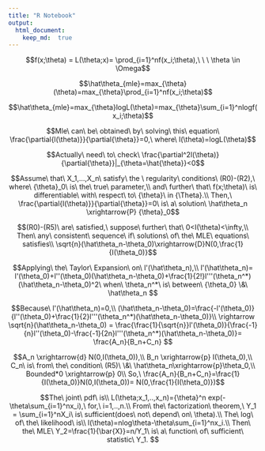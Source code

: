 ```yaml
---
title: "R Notebook"
output: 
  html_document:
    keep_md:  true
---
```


$$f(x;\theta) = L(\theta;x)= \prod_{i=1}^nf(x_i;\theta),\ \ \ \theta \in \Omega$$

$$\hat\theta_{mle}=max_{\theta}(\theta)=max_{\theta}\prod_{i=1}^nf(x_i;\theta)$$


$$\hat\theta_{mle}=max_{\theta}logL(\theta)=max_{\theta}\sum_{i=1}^nlogf(x_i;\theta)$$

$$Mle\ can\ be\ obtained\ by\ solving\ this\ equation\ \frac{\partial{l(\theta)}}{\partial{\theta}}=0,\ where\ l(\theta)=logL(\theta)$$

$$Actually\ need\ to\ check\ \frac{\partial^2l(\theta)}{\partial{\theta}}|_{\theta=\hat{\theta}}<0$$


$$Assume\ that\ X_1,...,X_n\ satisfy\ the \ regularity\ conditions\ (R0)-(R2),\ where\ {\theta}_0\ is\ the\ true\ parameter,\\ and\ further\ that\ f(x;\theta)\ is\ differentiable\ with\ respect\ to\ {\theta}\ in {\Theta}.\\ Then,\ \frac{\partial{l(\theta)}}{\partial{\theta}}=0\ is\ a\ solution\ \hat\theta_n \xrightarrow{P} {\theta}_0$$

$$(R0)-(R5)\ are\ satisfied,\ suppose\ further\ that\ 0<I(\theta)<\infty,\\ Then\ any\ consistent\ sequence\ if\ solutions\ of\ the\ MLE\ equations\ satisfies\\ 
\sqrt{n}(\hat\theta_n-\theta_0)\xrightarrow{D}N(0,\frac{1}{I(\theta_0)}$$


$$Applying\ the\ Taylor\ Expansion\ on\ l'(\hat\theta_n),\\
l'(\hat\theta_n)= l'(\theta_0)+l''(\theta_0)(\hat\theta_n-\theta_0)+\frac{1}{2!}l'''(\theta_n^*)(\hat\theta_n-\theta_0)^2\ when\ \theta_n^*\ is\ between\ {\theta_0} \&\ \hat\theta_n $$

$$Because\ l'(\hat\theta_n)=0,\\ (\hat\theta_n-\theta_0)=\frac{-l'(\theta_0)}{l''(\theta_0)+\frac{1}{2}l'''(\theta_n^*)(\hat\theta_n-\theta_0)}\\
\rightarrow \sqrt{n}(\hat\theta_n-\theta_0) = \frac{\frac{1}{\sqrt{n}}l'(\theta_0)}{\frac{-1}{n}l''(\theta_0)-\frac{-1}{2n}l'''(\theta_n^*)(\hat\theta_n-\theta_0)}= \frac{A_n}{B_n+C_n} $$

$$A_n \xrightarrow{d} N(0,I(\theta_0)),\\
B_n \xrightarrow{p} I(\theta_0),\\
C_n\ is\ from\ the\ condition\ (R5)\ \&\ \hat\theta_n\xrightarrow{p}\theta_0,\\
Bounded*0 \xrightarrow{p} 0\\
So,\ \frac{A_n}{B_n+C_n}=\frac{1}{I(\theta_0)}N(0,I(\theta_0))= N(0,\frac{1}{I(\theta_0)})$$

$$The\ joint\ pdf\ is\\
L(\theta;x_1,..,x_n)={\theta}^n exp(-\theta\sum_{i=1}^nx_i),\ for,\ i=1,..,n.\\
From\ the\ factorization\ theorem,\ Y_1 = \sum_{i=1}^nX_i\ is\ sufficient(does\ not\ depend\ on\ \theta).\\
The\ log\ of\ the\ likelihood\ is\\
l(\theta)=nlog\theta-\theta\sum_{i=1}^nx_i.\\
Then\ the\ MLE\ Y_2=\frac{1}{\bar{X}}=n/Y_1\ is\ a\ function\ of\ sufficient\ statistic\ Y_1.
$$
